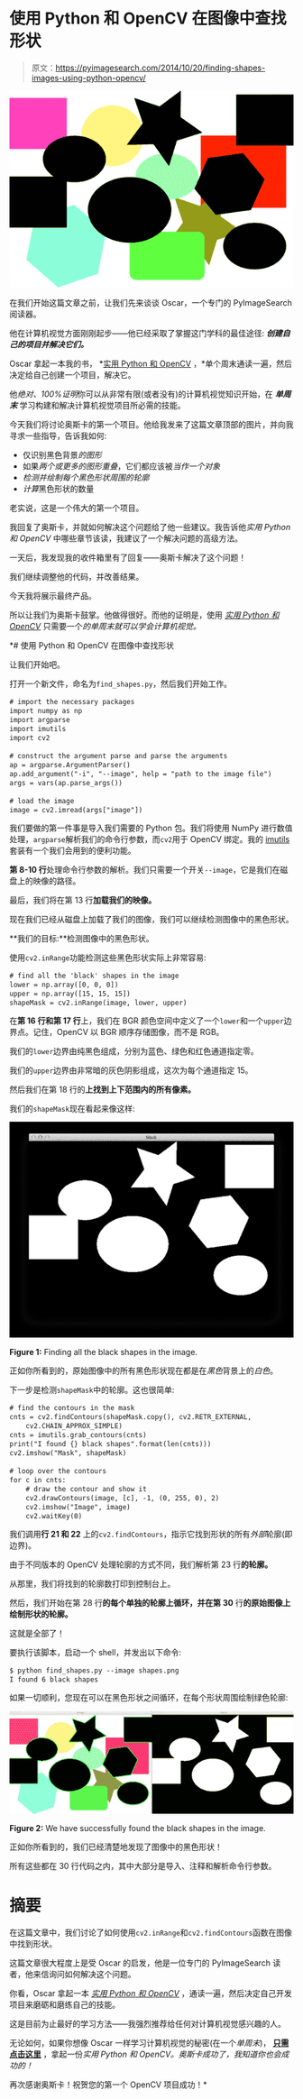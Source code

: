 # 使用 Python 和 OpenCV 在图像中查找形状

> 原文：<https://pyimagesearch.com/2014/10/20/finding-shapes-images-using-python-opencv/>

[![Finding Shapes in Images using Python and OpenCV](img/c715fb342f83341cdc2dcd920a5f19a2.png)](https://pyimagesearch.com/wp-content/uploads/2014/10/finding_shapes_example.png)

在我们开始这篇文章之前，让我们先来谈谈 Oscar，一个专门的 PyImageSearch 阅读器。

他在计算机视觉方面刚刚起步——他已经采取了掌握这门学科的最佳途径: ***创建自己的项目并解决它们。***

Oscar 拿起一本我的书， *[实用 Python 和 OpenCV](https://pyimagesearch.com/practical-python-opencv/) ，*单个周末通读一遍，然后决定给自己创建一个项目，解决它。

他*绝对、100%证明*你可以从非常有限(或者没有)的计算机视觉知识开始，在 ***单周末*** 学习构建和解决计算机视觉项目所必需的技能。

今天我们将讨论奥斯卡的第一个项目。他给我发来了这篇文章顶部的图片，并向我寻求一些指导，告诉我如何:

*   仅识别黑色背景*的图形*
*   如果*两个或更多的图形重叠*，它们都应该被*当作一个对象*
*   *检测并绘制每个黑色形状周围的轮廓*
*   *计算*黑色形状的数量

老实说，这是一个伟大的第一个项目。

我回复了奥斯卡，并就如何解决这个问题给了他一些建议。我告诉他*实用 Python 和 OpenCV* 中哪些章节该读，我建议了一个解决问题的高级方法。

一天后，我发现我的收件箱里有了回复——奥斯卡解决了这个问题！

我们继续调整他的代码，并改善结果。

今天我将展示最终产品。

所以让我们为奥斯卡鼓掌。他做得很好。而他的证明是，使用 [*实用 Python 和 OpenCV*](https://pyimagesearch.com/practical-python-opencv/) 只需要一个*的单周末就可以学会计算机视觉。*

 *# 使用 Python 和 OpenCV 在图像中查找形状

让我们开始吧。

打开一个新文件，命名为`find_shapes.py`，然后我们开始工作。

```
# import the necessary packages
import numpy as np
import argparse
import imutils
import cv2

# construct the argument parse and parse the arguments
ap = argparse.ArgumentParser()
ap.add_argument("-i", "--image", help = "path to the image file")
args = vars(ap.parse_args())

# load the image
image = cv2.imread(args["image"])

```

我们要做的第一件事是导入我们需要的 Python 包。我们将使用 NumPy 进行数值处理，`argparse`解析我们的命令行参数，而`cv2`用于 OpenCV 绑定。我的 [imutils](https://github.com/jrosebr1/imutils) 套装有一个我们会用到的便利功能。

**第 8-10 行**处理命令行参数的解析。我们只需要一个开关`--image`，它是我们在磁盘上的映像的路径。

最后，我们将在第 13 行**加载我们的映像。**

现在我们已经从磁盘上加载了我们的图像，我们可以继续检测图像中的黑色形状。

**我们的目标:**检测图像中的黑色形状。

使用`cv2.inRange`功能检测这些黑色形状实际上非常容易:

```
# find all the 'black' shapes in the image
lower = np.array([0, 0, 0])
upper = np.array([15, 15, 15])
shapeMask = cv2.inRange(image, lower, upper)

```

在**第 16 行和第 17 行**上，我们在 BGR 颜色空间中定义了一个`lower`和一个`upper`边界点。记住，OpenCV 以 BGR 顺序存储图像，而不是 RGB。

我们的`lower`边界由纯黑色组成，分别为蓝色、绿色和红色通道指定零。

我们的`upper`边界由非常暗的灰色阴影组成，这次为每个通道指定 15。

然后我们在第 18 行的**上找到上下范围内的所有像素。**

我们的`shapeMask`现在看起来像这样:

[![Figure 1: Finding all the black shapes in the image.](img/2e7206e4bad85b5615f207ec89e1764b.png)](https://pyimagesearch.com/wp-content/uploads/2014/10/finding_shapes_mask.png)

**Figure 1:** Finding all the black shapes in the image.

正如你所看到的，原始图像中的所有黑色形状现在都是在*黑色*背景上的*白色*。

下一步是检测`shapeMask`中的轮廓。这也很简单:

```
# find the contours in the mask
cnts = cv2.findContours(shapeMask.copy(), cv2.RETR_EXTERNAL,
	cv2.CHAIN_APPROX_SIMPLE)
cnts = imutils.grab_contours(cnts)
print("I found {} black shapes".format(len(cnts)))
cv2.imshow("Mask", shapeMask)

# loop over the contours
for c in cnts:
	# draw the contour and show it
	cv2.drawContours(image, [c], -1, (0, 255, 0), 2)
	cv2.imshow("Image", image)
	cv2.waitKey(0)

```

我们调用**行 21 和 22** 上的`cv2.findContours`，指示它找到形状的所有*外部*轮廓(即边界)。

由于不同版本的 OpenCV 处理轮廓的方式不同，我们解析第 23 行**的轮廓。**

从那里，我们将找到的轮廓数打印到控制台上。

然后，我们开始在第 28 行**的每个单独的轮廓上循环，并在第 30** 行**的原始图像上绘制形状的轮廓。**

这就是全部了！

要执行该脚本，启动一个 shell，并发出以下命令:

```
$ python find_shapes.py --image shapes.png 
I found 6 black shapes

```

如果一切顺利，您现在可以在黑色形状之间循环，在每个形状周围绘制绿色轮廓:

[![Figure 2: We have successfully found the black shapes in the image.](img/ed4c1998e7bf46784fbb621f67d35cc3.png)](https://pyimagesearch.com/wp-content/uploads/2014/10/finding_shapes_found.png)

**Figure 2:** We have successfully found the black shapes in the image.

正如你所看到的，我们已经清楚地发现了图像中的黑色形状！

所有这些都在 30 行代码之内，其中大部分是导入、注释和解析命令行参数。

# 摘要

在这篇文章中，我们讨论了如何使用`cv2.inRange`和`cv2.findContours`函数在图像中找到形状。

这篇文章很大程度上是受 Oscar 的启发，他是一位专门的 PyImageSearch 读者，他来信询问如何解决这个问题。

你看，Oscar 拿起一本 [*实用 Python 和 OpenCV*](https://pyimagesearch.com/practical-python-opencv/) ，通读一遍，然后决定自己开发项目来磨砺和磨练自己的技能。

这是目前为止最好的学习方法——我强烈推荐给任何对计算机视觉感兴趣的人。

无论如何，如果你想像 Oscar 一样学习计算机视觉的秘密(在一个*单周末*)， **[只需点击这里](https://pyimagesearch.com/practical-python-opencv/)** ，拿起一份*实用 Python 和 OpenCV。奥斯卡成功了，我知道你也会成功的！*

再次感谢奥斯卡！祝贺您的第一个 OpenCV 项目成功！*